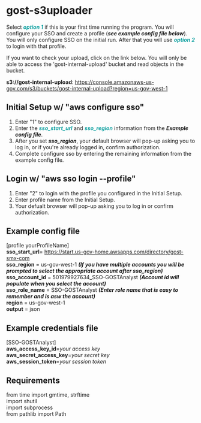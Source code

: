 # **gost-s3uploader**

Select ***<font color=veranda>option 1</font>*** if this is your first time running the program. You will configure your SSO and create a profile (***see example config file below***). You will only configure SSO on the initial run. After that you will use ***<font color=veranda>option 2</font>*** to login with that profile.<br>

If you want to check your upload, click on the link below. You will only be able to access the 'gost-internal-upload' bucket and read objects in the bucket.<br>

**s3://gost-internal-upload**: https://console.amazonaws-us-gov.com/s3/buckets/gost-internal-upload?region=us-gov-west-1<br>

## **Initial Setup w/ "aws configure sso"**
1. Enter "1" to configure SSO.
2. Enter the ***<font color=veranda>sso_start_url</font>*** and ***<font color=veranda>sso_region</font>*** information from the ***Example config file***.
3. After you set ***sso_region***, your default browser will pop-up asking you to log in, or if you're already logged in, confirm authorization. 
4. Complete configure sso by entering the remaining information from the example config file.

## **Login w/ "aws sso login --profile"**
1. Enter "2" to login with the profile you configured in the Initial Setup.
2. Enter profile name from the Initial Setup.
3. Your defualt browser will pop-up asking you to log in or confirm authorization.

## **Example config file**
[profile yourProfileName]<br>
**sso_start_url**= https://start.us-gov-home.awsapps.com/directory/gost-smx-com<br>
**sso_region** = us-gov-west-1 ***(If you have multiple accounts you will be prompted to select the appropriate account after sso_region)***<br> 
**sso_account_id** = 501979927634_SSO-GOSTAnalyst ***(Account id will populate when you select the account)***<br>
**sso_role_name** = SSO-GOSTAnalyst ***(Enter role name that is easy to remember and is asw the account)***<br>
**region** = us-gov-west-1<br>
**output** = json<br>

## **Example credentials file**
[SSO-GOSTAnalyst]<br>
**aws_access_key_id**=*your access key*<br>
**aws_secret_access_key**=*your secret key*<br>
**aws_session_token**=*your session token*<br>

## **Requirements**<br>
from time import gmtime, strftime<br>
import shutil<br>
import subprocess<br>
from pathlib import Path<br>



